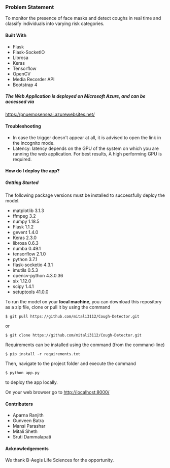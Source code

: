 ### Problem Statement
To monitor the presence of face masks and detect coughs in real time and classify individuals into varying risk categories. 

#### Built With
* Flask
* Flask-SocketIO
* Librosa
* Keras
* Tensorflow
* OpenCV
* Media Recorder API
* Bootstrap 4

##### The Web Application is deployed on Microsoft Azure, and can be accessed via 
<a href="https://pnuemosenseai.azurewebsites.net/" target="_blank">https://pnuemosenseai.azurewebsites.net/</a>

#### Troubleshooting
* In case the trigger doesn't appear at all, it is advised to open the link in the incognito mode.
* Latency: latency depends on the GPU of the system on which  you are running the web application. For best results, A high performing GPU is required.

#### How do I deploy the app?

##### Getting Started
The following package versions must be installed to successfully deploy the model.
* matplotlib 3.1.3
* ffmpeg 3.2
* numpy 1.18.5
* Flask 1.1.2
* gevent 1.4.0
* Keras 2.3.0
* librosa 0.6.3
* numba 0.49.1
* tensorflow 2.1.0
* python 3.7.1
* flask-socketio 4.3.1
* imutils 0.5.3
* opencv-python 4.3.0.36
* six 1.12.0
* scipy 1.4.1
* setuptools 41.0.0

To run the model on your <b>local machine</b>, you can download this repository as a zip file, clone or pull it by using the command
```
$ git pull https://github.com/mitali3112/Cough-Detector.git
```
or
```
$ git clone https://github.com/mitali3112/Cough-Detector.git
```
Requirements can be installed using the command (from the command-line)
```
$ pip install -r requirements.txt
```

Then, navigate to the project folder and execute the command
```
$ python app.py
```

to deploy the app locally. 

On your web browser go to <a href="http://localhost:8000/" target="_blank">http://localhost:8000/</a>

#### Contributers
* Aparna Ranjith
* Gunveen Batra
* Mansi Parashar
* Mitali Sheth 
* Sruti Dammalapati

#### Acknowledgements 
We thank B-Aegis Life Sciences for the opportunity.
